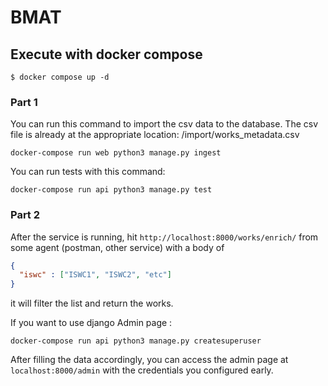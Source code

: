 # BMAT


## Execute with docker compose

```
$ docker compose up -d
```

### Part 1
You can run this command to import the csv data to the database.
The csv file is already at the appropriate location: /import/works_metadata.csv
```
docker-compose run web python3 manage.py ingest
```

You can run tests with this command:
```
docker-compose run api python3 manage.py test
```

### Part 2

After the service is running, hit ```http://localhost:8000/works/enrich/```
from some agent (postman, other service) with a body of
```json
{
  "iswc" : ["ISWC1", "ISWC2", "etc"] 
}
```
it will filter the list and return the works.

If you want to use django Admin page :
```
docker-compose run api python3 manage.py createsuperuser 
```
After filling the data accordingly, you can access the admin page at ```localhost:8000/admin```
with the credentials you configured early.
